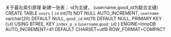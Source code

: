 关于最左索引原理
新建一张表： id为主键， (username,good_id为联合主键)
CREATE TABLE `users` (
  `id` int(11) NOT NULL AUTO_INCREMENT,
  `username` varchar(20) DEFAULT NULL,
  `good_id` int(11) DEFAULT NULL,
  PRIMARY KEY (`id`) USING BTREE,
  KEY `index_p_a` (`username`,`good_id`)
) ENGINE=InnoDB AUTO_INCREMENT=41 DEFAULT CHARSET=utf8 ROW_FORMAT=COMPACT



